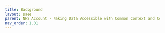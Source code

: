 ```yaml
---
title: Background
layout: page
parent: NHS Account - Making Data Accessible with Common Context and Consent
nav_order: 1.01
---
```

